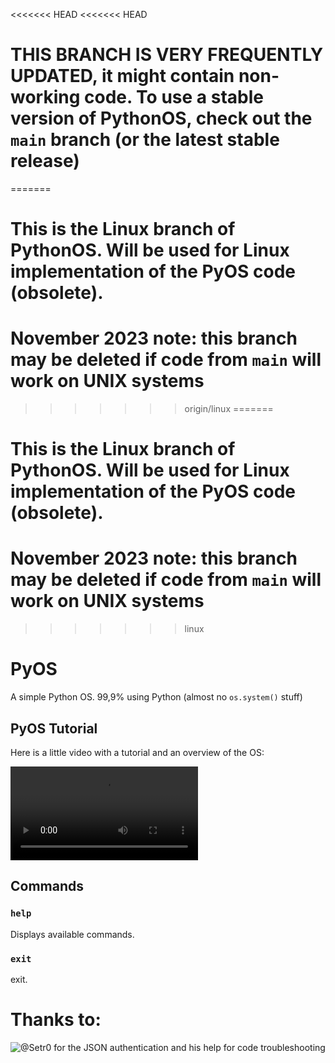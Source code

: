 <<<<<<< HEAD
<<<<<<< HEAD
# THIS BRANCH IS VERY FREQUENTLY UPDATED, it might contain non-working code. To use a stable version of PythonOS, check out the `main` branch (or the latest stable release)
=======
# This is the Linux branch of PythonOS. Will be used for Linux implementation of the PyOS code (obsolete).
# November 2023 note: this branch may be deleted if code from `main` will work on UNIX systems
>>>>>>> origin/linux
=======
# This is the Linux branch of PythonOS. Will be used for Linux implementation of the PyOS code (obsolete).
# November 2023 note: this branch may be deleted if code from `main` will work on UNIX systems
>>>>>>> linux

# PyOS
A simple Python OS. 99,9% using Python (almost no `os.system()` stuff)

## PyOS Tutorial

Here is a little video with a tutorial and an overview of the OS:

![Video](https://user-images.githubusercontent.com/76620155/157094664-a1ccc3ee-48f3-473e-8ec6-c10e899e2a6d.mp4)

## Commands

### `help`

Displays available commands.

### `exit`

exit.

# Thanks to:

![@Setr0](https://github.com/Setr0) for the JSON authentication and his help for code troubleshooting
